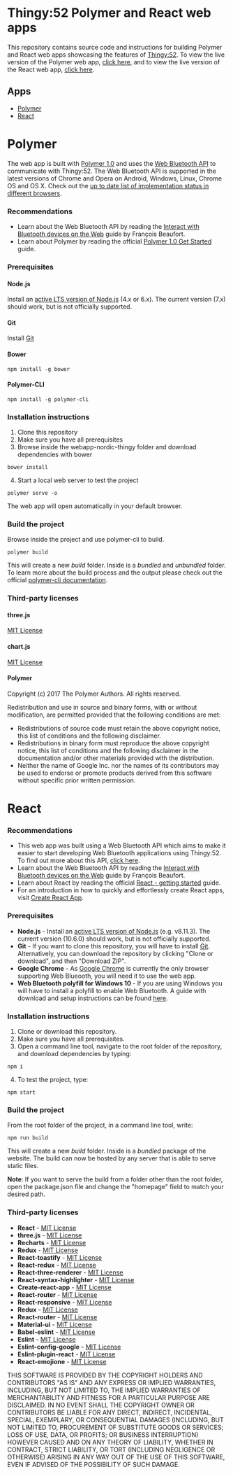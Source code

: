 # Thingy:52 Polymer and React web apps

This repository contains source code and instructions for building Polymer and React web apps showcasing the features of [Thingy:52](http://www.nordicsemi.com/thingy/). To view the live version of the Polymer web app, [click here](https://developer.nordicsemi.com/thingy/52), and to view the live version of the React web app, [click here](https://developer.nordicsemi.com/thingy/52/react).

## Apps
 - [Polymer](#polymer)
 - [React](#react)

# Polymer

The web app is built with [Polymer 1.0](https://www.polymer-project.org/1.0/docs/about_10) and uses the [Web Bluetooth API](https://developers.google.com/web/updates/2015/07/interact-with-ble-devices-on-the-web) to communicate with Thingy:52. The Web Bluetooth API is supported in the latest versions of Chrome and Opera on Android, Windows, Linux, Chrome OS and OS X. Check out the [up to date list of implementation status in different browsers](https://github.com/WebBluetoothCG/web-bluetooth/blob/gh-pages/implementation-status.md#chrome).

### Recommendations
* Learn about the Web Bluetooth API by reading the [Interact with Bluetooth devices on the Web](https://developers.google.com/web/updates/2015/07/interact-with-ble-devices-on-the-web) guide by François Beaufort.
* Learn about Polymer by reading the official [Polymer 1.0 Get Started](https://www.polymer-project.org/1.0/start/index) guide. 

### Prerequisites
#### Node.js
Install an [active LTS version of Node.js](https://github.com/nodejs/LTS) (4.x or 6.x). The current version (7.x) should work, but is not officially supported.
#### Git
Install [Git](https://git-scm.com/downloads)
#### Bower
```
npm install -g bower
```
#### Polymer-CLI
```
npm install -g polymer-cli
```
### Installation instructions
1. Clone this repository
2. Make sure you have all prerequisites
3. Browse inside the webapp-nordic-thingy folder and download dependencies with bower
```
bower install
```
4. Start a local web server to test the project
```
polymer serve -o
```
The web app will open automatically in your default browser.

### Build the project
Browse inside the project and use polymer-cli to build.
```
polymer build
```
This will create a new *build* folder. Inside is a *bundled* and *unbundled* folder. To learn more about the build process and the output please check out the official [polymer-cli documentation](https://www.polymer-project.org/1.0/docs/tools/polymer-cli).
 
### Third-party licenses

#### three.js
[MIT License](https://github.com/mrdoob/three.js/blob/dev/LICENSE)
#### chart.js
[MIT License](https://github.com/chartjs/Chart.js/blob/master/LICENSE.md)
#### Polymer
Copyright (c) 2017 The Polymer Authors. All rights reserved.

Redistribution and use in source and binary forms, with or without
modification, are permitted provided that the following conditions are
met:

   * Redistributions of source code must retain the above copyright
notice, this list of conditions and the following disclaimer.
   * Redistributions in binary form must reproduce the above
copyright notice, this list of conditions and the following disclaimer
in the documentation and/or other materials provided with the
distribution.
   * Neither the name of Google Inc. nor the names of its
contributors may be used to endorse or promote products derived from
this software without specific prior written permission.


# React

### Recommendations
* This web app was built using a Web Bluetooth API which aims to make it easier to start developing Web Bluetooth applications using Thingy:52. To find out more about this API, [click here](https://github.com/NordicPlayground/Nordic-Thingy52-Thingyjs).
* Learn about the Web Bluetooth API by reading the [Interact with Bluetooth devices on the Web](https://developers.google.com/web/updates/2015/07/interact-with-ble-devices-on-the-web) guide by François Beaufort.
* Learn about React by reading the official [React - getting started](https://reactjs.org/docs/getting-started.html) guide.
* For an introduction in how to quickly and effortlessly create React apps, visit [Create React App](https://reactjs.org/docs/create-a-new-react-app.html#create-react-app).


### Prerequisites
 * **Node.js** - Install an [active LTS version of Node.js](https://github.com/nodejs/LTS) (e.g. v8.11.3). The current version (10.6.0) should work, but is not officially supported.
 * **Git** - If you want to clone this repository, you will have to install [Git](https://git-scm.com/downloads). Alternatively, you can download the repository by clicking "Clone or download", and then "Download ZIP".
 * **Google Chrome** - As [Google Chrome](https://www.google.com/chrome/) is currently the only browser supporting Web Blueooth, you will need it to use the web app.
 * **Web Bluetooth polyfill for Windows 10** - If you are using Windows you will have to install a polyfill to enable Web Bluetooth. A guide with download and setup instructions can be found [here](https://github.com/urish/web-bluetooth-polyfill).

### Installation instructions
1. Clone or download this repository.
2. Make sure you have all prerequisites.
3. Open a command line tool, navigate to the root folder of the repository, and download dependencies by typing:
```
npm i
```
4. To test the project, type:
```
npm start
```
### Build the project
From the root folder of the project, in a command line tool, write:
```
npm run build
```
This will create a new *build* folder. Inside is a *bundled* package of the website. The build can now be hosted by any server that is able to serve static files.

**Note**: If you want to serve the build from a folder other than the root folder, open the package.json file and change the "homepage" field to match your desired path.
 
### Third-party licenses

* **React** - [MIT License](https://github.com/facebook/react/blob/master/LICENSE)
* **three.js** - [MIT License](https://github.com/mrdoob/three.js/blob/dev/LICENSE)
* **Recharts** - [MIT License](https://github.com/recharts/recharts/blob/master/LICENSE)
* **Redux** - [MIT License](https://github.com/reduxjs/redux/blob/master/LICENSE.md)
* **React-toastify** - [MIT License](https://github.com/fkhadra/react-toastify/blob/master/LICENSE)
* **React-redux** - [MIT License](https://github.com/reduxjs/redux-thunk/blob/master/LICENSE.md)
* **React-three-renderer** - [MIT License](https://github.com/toxicFork/react-three-renderer/blob/master/LICENSE)
* **React-syntax-highlighter** - [MIT License](https://github.com/conorhastings/react-syntax-highlighter/blob/master/LICENSE)
* **Create-react-app** - [MIT License](https://github.com/facebook/create-react-app/blob/next/LICENSE)
* **React-router** - [MIT License](https://github.com/ReactTraining/react-router/blob/master/LICENSE)
* **React-responsive** - [MIT License](https://github.com/contra/react-responsive/blob/master/LICENSE)
* **Redux** - [MIT License](https://github.com/reduxjs/redux/blob/master/LICENSE.md)
* **React-router** - [MIT License](https://github.com/ReactTraining/react-router/blob/master/LICENSE)
* **Material-ui** - [MIT License](https://github.com/mui-org/material-ui/blob/master/LICENSE)
* **Babel-eslint** - [MIT License](https://github.com/babel/babel-eslint/blob/master/LICENSE)
* **Eslint** - [MIT License](https://github.com/eslint/eslint/blob/master/LICENSE)
* **Eslint-config-google** - [MIT License](https://github.com/google/eslint-config-google/blob/master/LICENSE)
* **Eslint-plugin-react** - [MIT License](https://github.com/yannickcr/eslint-plugin-react/blob/master/LICENSE)
* **React-emojione** - [MIT License](https://github.com/pladaria/react-emojione#license)



THIS SOFTWARE IS PROVIDED BY THE COPYRIGHT HOLDERS AND CONTRIBUTORS
"AS IS" AND ANY EXPRESS OR IMPLIED WARRANTIES, INCLUDING, BUT NOT
LIMITED TO, THE IMPLIED WARRANTIES OF MERCHANTABILITY AND FITNESS FOR
A PARTICULAR PURPOSE ARE DISCLAIMED. IN NO EVENT SHALL THE COPYRIGHT
OWNER OR CONTRIBUTORS BE LIABLE FOR ANY DIRECT, INDIRECT, INCIDENTAL,
SPECIAL, EXEMPLARY, OR CONSEQUENTIAL DAMAGES (INCLUDING, BUT NOT
LIMITED TO, PROCUREMENT OF SUBSTITUTE GOODS OR SERVICES; LOSS OF USE,
DATA, OR PROFITS; OR BUSINESS INTERRUPTION) HOWEVER CAUSED AND ON ANY
THEORY OF LIABILITY, WHETHER IN CONTRACT, STRICT LIABILITY, OR TORT
(INCLUDING NEGLIGENCE OR OTHERWISE) ARISING IN ANY WAY OUT OF THE USE
OF THIS SOFTWARE, EVEN IF ADVISED OF THE POSSIBILITY OF SUCH DAMAGE.

